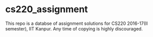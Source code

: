 # cs220_assignment

This repo is a databse of assignment solutions for CS220 2016-17(II semester), IIT Kanpur. Any time of copying is highly discouraged.

